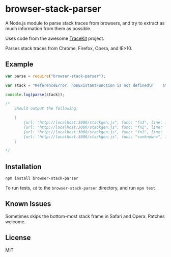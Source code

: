 browser-stack-parser
===

A Node.js module to parse stack traces from browsers, and try to extract as much information from them as possible.

Uses code from the awesome [TraceKit](https://github.com/occ/TraceKit) project.

Parses stack traces from Chrome, Firefox, Opera, and IE>10. 

Example
---

```javascript
var parse = require("browser-stack-parser");

var stack = "ReferenceError: nonExistantFunction is not defined\n    at fn3 (http://localhost:3000/stackgen.js:10:2)\n    at fn2 (http://localhost:3000/stackgen.js:6:2)\n    at fn1 (http://localhost:3000/stackgen.js:2:2)\n    at http://localhost:3000/stackgen.js:14:2"

console.log(parse(stack));

/*
	Should output the following:

	[
		{url: "http://localhost:3000/stackgen.js", func: "fn3", line: 10, column: 2},
		{url: "http://localhost:3000/stackgen.js", func: "fn2", line:  6, column: 2},
		{url: "http://localhost:3000/stackgen.js", func: "fn1", line:  2, column: 2},
		{url: "http://localhost:3000/stackgen.js", func: "<unknown>", line:  14, column: 2}
	]

*/
```

Installation
---

```
npm install browser-stack-parser
```

To run tests, `cd` to the `browser-stack-parser` directory, and run `npm test`.


Known Issues
---

Sometimes skips the bottom-most stack frame in Safari and Opera. Patches welcome.

License
---

MIT